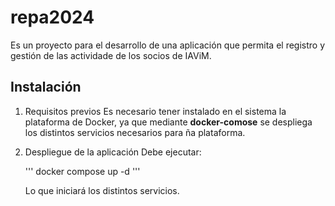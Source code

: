 # repa2024

Es un proyecto para el desarrollo de una aplicación que permita el registro y gestión de las actividade de los socios de IAViM.

## Instalación

1. Requisitos previos
   Es necesario tener instalado en el sistema la plataforma de Docker, ya que mediante **docker-comose** se despliega los distintos servicios necesarios para ña plataforma.

2. Despliegue de la aplicación
   Debe ejecutar:

   '''
   docker compose up -d
   '''

   Lo que iniciará los distintos servicios.
